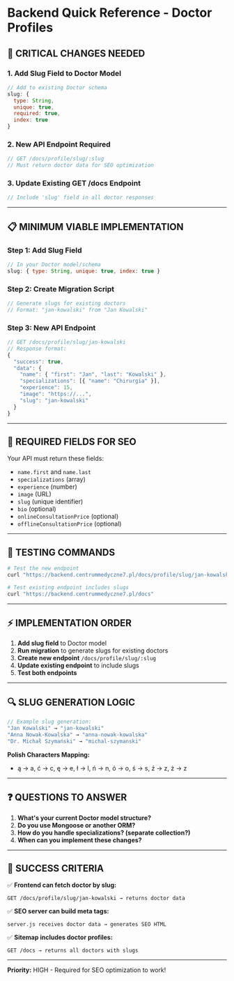 # Backend Quick Reference - Doctor Profiles

## 🚨 CRITICAL CHANGES NEEDED

### 1. **Add Slug Field to Doctor Model**
```javascript
// Add to existing Doctor schema
slug: {
  type: String,
  unique: true,
  required: true,
  index: true
}
```

### 2. **New API Endpoint Required**
```javascript
// GET /docs/profile/slug/:slug
// Must return doctor data for SEO optimization
```

### 3. **Update Existing GET /docs Endpoint**
```javascript
// Include 'slug' field in all doctor responses
```

---

## 📋 MINIMUM VIABLE IMPLEMENTATION

### Step 1: Add Slug Field
```javascript
// In your Doctor model/schema
slug: { type: String, unique: true, index: true }
```

### Step 2: Create Migration Script
```javascript
// Generate slugs for existing doctors
// Format: "jan-kowalski" from "Jan Kowalski"
```

### Step 3: New API Endpoint
```javascript
// GET /docs/profile/slug/jan-kowalski
// Response format:
{
  "success": true,
  "data": {
    "name": { "first": "Jan", "last": "Kowalski" },
    "specializations": [{ "name": "Chirurgia" }],
    "experience": 15,
    "image": "https://...",
    "slug": "jan-kowalski"
  }
}
```

---

## 🔧 REQUIRED FIELDS FOR SEO

Your API must return these fields:
- `name.first` and `name.last`
- `specializations` (array)
- `experience` (number)
- `image` (URL)
- `slug` (unique identifier)
- `bio` (optional)
- `onlineConsultationPrice` (optional)
- `offlineConsultationPrice` (optional)

---

## 🧪 TESTING COMMANDS

```bash
# Test the new endpoint
curl "https://backend.centrummedyczne7.pl/docs/profile/slug/jan-kowalski"

# Test existing endpoint includes slugs
curl "https://backend.centrummedyczne7.pl/docs"
```

---

## ⚡ IMPLEMENTATION ORDER

1. **Add slug field** to Doctor model
2. **Run migration** to generate slugs for existing doctors
3. **Create new endpoint** `/docs/profile/slug/:slug`
4. **Update existing endpoint** to include slugs
5. **Test both endpoints**

---

## 🔍 SLUG GENERATION LOGIC

```javascript
// Example slug generation:
"Jan Kowalski" → "jan-kowalski"
"Anna Nowak-Kowalska" → "anna-nowak-kowalska"
"Dr. Michał Szymański" → "michal-szymanski"
```

**Polish Characters Mapping:**
- ą → a, ć → c, ę → e, ł → l, ń → n, ó → o, ś → s, ź → z, ż → z

---

## ❓ QUESTIONS TO ANSWER

1. **What's your current Doctor model structure?**
2. **Do you use Mongoose or another ORM?**
3. **How do you handle specializations? (separate collection?)**
4. **When can you implement these changes?**

---

## 🎯 SUCCESS CRITERIA

✅ **Frontend can fetch doctor by slug:**
```
GET /docs/profile/slug/jan-kowalski → returns doctor data
```

✅ **SEO server can build meta tags:**
```
server.js receives doctor data → generates SEO HTML
```

✅ **Sitemap includes doctor profiles:**
```
GET /docs → returns all doctors with slugs
```

---

**Priority:** HIGH - Required for SEO optimization to work! 